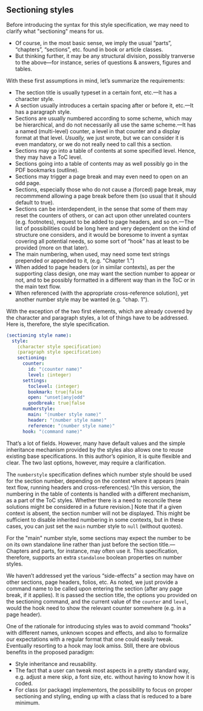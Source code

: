 ## Sectioning styles

Before introducing the syntax for this style specification, we may need to clarify
what "sectioning" means for us.

 - Of course, in the most basic sense, we imply the usual “parts”, “chapters”,
   “sections”, etc. found in book or article classes.
 - But thinking further, it may be any structural division, possibly tranverse
   to the above—for instance, series of questions & answers, figures and tables.

With these first assumptions in mind, let’s summarize the requirements:

 - The section title is usually typeset in a certain font, etc.—It has a character style.
 - A section usually introduces a certain spacing after or before it, etc.—It has a
   paragraph style.
 - Sections are usually numbered according to some scheme, which may be hierarchical,
   and do not necessarily all use the same scheme.—It has a named (multi-level) counter,
   a level in that counter and a display format at that level. _Usually,_ we just wrote,
   but we can consider it is even mandatory, or we do not really need to call this
   a section.
 - Sections may go into a table of contents at some specified level. Hence, they may
   have a ToC level.
 - Sections going into a table of contents may as well possibly go in the PDF bookmarks
   (outline).
 - Sections may trigger a page break and may even need to open on an odd page.
 - Sections, especially those who do not cause a (forced) page break, may recommmend
   allowing a page break before them (so usual that it should default to true).
 - Sections can be interdependent, in the sense that some of them may reset the counters
   of others, or can act upon other unrelated counters (e.g. footnotes), request to be added
   to page headers, and so on.—The list of possibilities could be long here and very dependent on the kind of structure one considers, and it would be boresome to invent a
   syntax covering all potential needs, so some sort of “hook” has at least to be provided
   (more on that later).
-  The main numbering, when used, may need some text strings prepended or appended to it,
   (e.g. "Chapter 1.")
 - When added to page headers (or in similar contexts), as per the supporting class
   design, one may want the section number to appear or not, and to be possibly
   formatted in a different way than in the ToC or in the main text flow.
 - When referenced (with the appropriate cross-reference solution), yet another number
   style may be wanted (e.g. "chap. 1").

With the exception of the two first elements, which are already covered by the character
and paragraph styles, a lot of things have to be addressed.
Here is, therefore, the style specification.

```yaml
⟨sectioning style name⟩:
  style:
    ⟨character style specification⟩
    ⟨paragraph style specification⟩
    sectioning:
      counter:
        id: "⟨counter name⟩"
        level: ⟨integer⟩
      settings:
        toclevel: ⟨integer⟩
        bookmark: true|false
        open: "unset|any|odd"
        goodbreak: true|false
      numberstyle:
        main: "⟨number style name⟩"
        header: "⟨number style name⟩"
        reference: "⟨number style name⟩"
      hook: "⟨command name⟩"
```

That’s a lot of fields. However, many have default values and the simple
inheritance mechanism provided by the styles also allows one to reuse existing
base specifications. In this author’s opinion, it is quite flexible and clear.
The two last options, however, may require a clarification.

The `numberstyle` specification defines which number style should be used for
the section number, depending on the context where it appears (main text flow,
running headers and cross-references).^[In this version, the
numbering in the table of contents is handled with a different mechanism,
as a part of the ToC styles. Whether there is a need to reconcile these
solutions might be considered in a future revision.]
Note that if a given context is absent, the section number will not be displayed.
This might be sufficient to disable inherited numbering in some contexts, but
in these cases, you can just set the `main` number style to `null` (without quotes).

For the "main" number style, some sections may expect the number to be on its
own standalone line rather than just before the section title.—Chapters and parts,
for instance, may often use it. This specification, therefore, supports an extra
`standalone` boolean properties on number styles.

We haven’t addressed yet the various “side-effects” a section may have on other sections,
page headers, folios, etc. As noted, we just provide a command name to be called upon
entering the section (after any page break, if it applies). It is passed the section title,
the options you provided on the sectioning command, and the current value of the
`counter` and `level`, would the hook need to show the relevant counter
somewhere (e.g. in a page header).

One of the rationale for introducing styles was to avoid command “hooks” with different
names, unknown scopes and effects, and also to formalize our expectations with a
regular format that one could easily tweak. Eventually resorting to a hook may look amiss.
Still, there are obvious benefits in the proposed paradigm:

 - Style inheritance and reusability.
 - The fact that a user can tweak most aspects in a pretty standard way, e.g.
   adjust a mere skip, a font size, etc. without having to know how it is coded.
 - For class (or package) implementors, the possibility to focus on proper
   sectioning and styling, ending up with a class that is reduced to a bare
   minimum.

